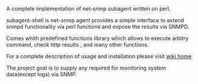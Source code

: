 A complete implementation of net-snmp subagent written on perl.

subagent-shell is net-snmp agent provides a simple interface to extend snmpd functionality via perl functions and expose the results via SNMPD. 

Comes whith predefined functions library which allows to execute arbitry command, check http results , and many other functions.

For a complete description of usage and installation please visit [wiki home](../../wiki)

The project goal is to supply any required for monitoring system data(except logs) via SNMP.

